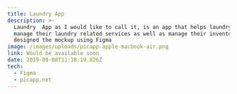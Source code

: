 ```yaml
---
title: Laundry App
description: >-
  Laundry  App as I would like to call it, is an app that helps laundry owners
  manage their laundry related services as well as manage their inventories. I
  designed the mockup using Figma
image: /images/uploads/picapp-apple-macbook-air.png
link: Would be available soon
date: 2019-09-08T11:18:19.826Z
tech:
  - Figma
  - picapp.net
---
```


